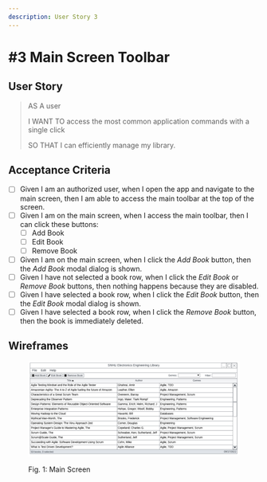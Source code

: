 ```yaml
---
description: User Story 3
---
```


# #3 Main Screen Toolbar

## User Story

> AS A user
>
> I WANT TO access the most common application commands with a single click
>
> SO THAT I can efficiently manage my library.

## Acceptance Criteria

* [ ] Given I am an authorized user, when I open the app and navigate to the main screen, then I am able to access the main toolbar at the top of the screen.
* [ ] Given I am on the main screen, when I access the main toolbar, then I can click these buttons:
  * [ ] Add Book
  * [ ] Edit Book
  * [ ] Remove Book
* [ ] Given I am on the main screen, when I click the _Add Book_ button, then the _Add Book_ modal dialog is shown.
* [ ] Given I have not selected a book row, when I click the _Edit Book_ or _Remove Book_ buttons, then nothing happens because they are disabled.
* [ ] Given I have selected a book row, when I click the _Edit Book_ button, then the _Edit Book_ modal dialog is shown.
* [ ] Given I have selected a book row, when I click the _Remove Book_ button, then the book is immediately deleted.

## Wireframes

<div align="left" data-full-width="false">

<figure><img src="../../.gitbook/assets/SNHU Library Wireframe - Home Screen  (1).png" alt=""><figcaption><p>Fig. 1: Main Screen</p></figcaption></figure>

</div>
